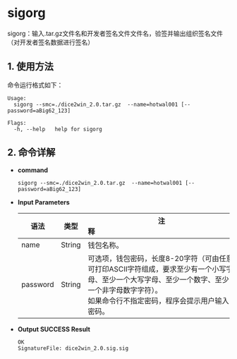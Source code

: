 # sigorg

sigorg：输入.tar.gz文件名和开发者签名文件文件名，验签并输出组织签名文件（对开发者签名数据进行签名）

## 1. 使用方法

命令运行格式如下：

```
Usage:
  sigorg --smc=./dice2win_2.0.tar.gz  --name=hotwal001 [--password=aBig62_123]

Flags:
  -h, --help   help for sigorg
```

## 2. 命令详解

- **command**

  ```
  sigorg --smc=./dice2win_2.0.tar.gz  --name=hotwal001 [--password=aBig62_123]
  ```

- **Input Parameters**

  | **语法** | **类型** | **注释**&nbsp;&nbsp;&nbsp;&nbsp;&nbsp;&nbsp;&nbsp;&nbsp;&nbsp;&nbsp;&nbsp;&nbsp;&nbsp;&nbsp;&nbsp;&nbsp;&nbsp;&nbsp;&nbsp;&nbsp;&nbsp;&nbsp;&nbsp;&nbsp;&nbsp;&nbsp;&nbsp;&nbsp;&nbsp;&nbsp;&nbsp;&nbsp;&nbsp;&nbsp;&nbsp;&nbsp;&nbsp;&nbsp;&nbsp;&nbsp;&nbsp;&nbsp;&nbsp;&nbsp;&nbsp;&nbsp;&nbsp;&nbsp;&nbsp;&nbsp;&nbsp;&nbsp;&nbsp;&nbsp;&nbsp;&nbsp;&nbsp;&nbsp;&nbsp;&nbsp;&nbsp;&nbsp;&nbsp;&nbsp;&nbsp;&nbsp;&nbsp;&nbsp;&nbsp;&nbsp;&nbsp;&nbsp;&nbsp;&nbsp; |
  | -------- | :------: | ------------------------------------------------------------ |
  | name     |  String  | 钱包名称。                                                   |
  | password |  String  | 可选项，钱包密码，长度8-20字符（可由任意可打印ASCII字符组成，要求至少有一个小写字母、至少一个大写字母、至少一个数字、至少一个非字母数字字符）。<br>如果命令行不指定密码，程序会提示用户输入密码。 |

- **Output SUCCESS Result**

  ```
  OK
  SignatureFile: dice2win_2.0.sig.sig
  ```
